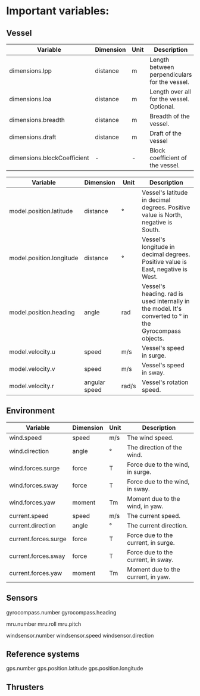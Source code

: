 # Important variables:

## Vessel

| Variable                    | Dimension | Unit | Description                                   |
|-----------------------------|-----------|------|-----------------------------------------------|
| dimensions.lpp              | distance  | m    | Length between perpendiculars for the vessel. |
| dimensions.loa              | distance  | m    | Length over all for the vessel. Optional.     |
| dimensions.breadth          | distance  | m    | Breadth of the vessel.                        |
| dimensions.draft            | distance  | m    | Draft of the vessel                           |
| dimensions.blockCoefficient | -         | -    | Block coefficient of the vessel.              |

| Variable                 | Dimension     | Unit  | Description                                                                                             |
|--------------------------|---------------|-------|---------------------------------------------------------------------------------------------------------|
| model.position.latitude  | distance      | °     | Vessel's latitude in decimal degrees. Positive value is North, negative is South.                       |
| model.position.longitude | distance      | °     | Vessel's longitude in decimal degrees. Positive value is East, negative is West.                        |
| model.position.heading   | angle         | rad   | Vessel's heading. rad is used internally in the model. It's converted to ° in the Gyrocompass objects.  |
| model.velocity.u         | speed         | m/s   | Vessel's speed in surge.                                                                                |
| model.velocity.v         | speed         | m/s   | Vessel's speed in sway.                                                                                 |
| model.velocity.r         | angular speed | rad/s | Vessel's rotation speed.                                                                                |

## Environment

| Variable              | Dimension  | Unit  | Description                         |
|-----------------------|------------|-------|-------------------------------------|
| wind.speed            | speed      | m/s   | The wind speed.                     |
| wind.direction        | angle      | °     | The direction of the wind.          |
| wind.forces.surge     | force      | T     | Force due to the wind, in surge.    |
| wind.forces.sway      | force      | T     | Force due to the wind, in sway.     |
| wind.forces.yaw       | moment     | Tm    | Moment due to the wind, in yaw.     |
| current.speed         | speed      | m/s   | The current speed.                  |
| current.direction     | angle      | °     | The current direction.              |
| current.forces.surge  | force      | T     | Force due to the current, in surge. |
| current.forces.sway   | force      | T     | Force due to the current, in sway.  |
| current.forces.yaw    | moment     | Tm    | Moment due to the current, in yaw.  |

## Sensors

gyrocompass.number
gyrocompass.heading

mru.number
mru.roll
mru.pitch

windsensor.number
windsensor.speed
windsensor.direction

## Reference systems

gps.number
gps.position.latitude
gps.position.longitude

## Thrusters
